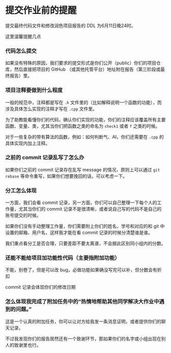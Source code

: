 # 提交作业前的提醒

提交最终代码文件和修改润色项目报告的 DDL 为6月11日晚24时。

这里温馨提醒几点

### 代码怎么提交

如果没有特殊的原因，我们要求的提交形式是你们公开（public）你们的项目仓库，然后直接把项目的 GitHub （或其他托管平台）地址附在报告（第三阶段或最终报告）里。

### 项目注释要做到什么程度

一般的规范中，注释都是写在 `.h` 文件里的（比如解释说明一个函数的功能），而涉及具体怎么实现的注释才写在 `.cpp` 文件里。

为了助教能看懂你们的代码，确认你们实现的功能，你们的注释应该覆盖所有主要函数、变量、类，尤其当你们把函数之类的命名为 `check1` 或者 `f` 之类的时候。

对于一些复杂的带有算法的函数，例如：如何判断气、AI，你们还需要在 `.cpp` 的具体实现内加上注释。

### 之前的 commit 记录乱写了怎么办

如果你们之前的 commit 记录存在乱写 message 的情况，原则上可以通过 `git rebase` 等命令重写，如果你们想要挽回的话，可以考虑一下。

### 分工怎么体现

一方面，我们会看 commit 记录，另一方面，你们可以自己整理一下每个人的工作量，尤其当你们的 commit 记录不是很清晰，或者说自己写的代码不是自己的账号提交的时候。

如果你们没有手动整理工作量，你们需要附上你们的姓名，学号和对应的和 git 中设置的邮箱、用户名，这样我才能在看 commit 记录的时候分清楚谁是谁。

我们重点看分工是否合理，只要差距不要太离谱，不会据此区别同小组内的分数。

### 还能不能给项目加功能性代码（主要指附加功能）

不能，别卷了，但是可以改 bug，必做功能如果确没写完可以补，但分数会有折扣

commit 记录会体现你们的修改日期

### 怎么体现我完成了附加任务中的“热情地帮助其他同学解决大作业中遇到的问题。”

这是一个认真的附加任务，你可以让对方给我发一条消息证明，或者提供你们的聊天记录。

不过我发现你们的报告居然还有一个致谢环节，那如果你们的名字或小组出现在别人的致谢里也行。
